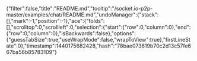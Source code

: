 {"filter":false,"title":"README.md","tooltip":"/socket.io-p2p-master/examples/chat/README.md","undoManager":{"stack":[],"mark":-1,"position":-1},"ace":{"folds":[],"scrolltop":0,"scrollleft":0,"selection":{"start":{"row":0,"column":0},"end":{"row":0,"column":0},"isBackwards":false},"options":{"guessTabSize":true,"useWrapMode":false,"wrapToView":true},"firstLineState":0},"timestamp":1440175682428,"hash":"78bae073619b70c2d13c57fe667ba56b85783109"}